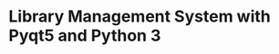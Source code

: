 # Library Management System with Pyqt5 and Python 3

<!-- ![screen](https://github.com/arc-arnob/256131_python_project/blob/main/screenshots/Screenshot%20(523).png)
![screen](https://github.com/arc-arnob/256131_python_project/blob/main/screenshots/Screenshot%20(524).png)
![screen](https://github.com/arc-arnob/256131_python_project/blob/main/screenshots/Screenshot%20(525).png)
![screen](https://github.com/arc-arnob/256131_python_project/blob/main/screenshots/Screenshot%20(526).png)
![screen](https://github.com/arc-arnob/256131_python_project/blob/main/screenshots/Screenshot%20(527).png)
![screen](https://github.com/arc-arnob/256131_python_project/blob/main/screenshots/Screenshot%20(528).png)
![screen](https://github.com/arc-arnob/256131_python_project/blob/main/screenshots/Screenshot%20(529).png)
![screen](https://github.com/arc-arnob/256131_python_project/blob/main/screenshots/Screenshot%20(530).png)
![screen](https://github.com/arc-arnob/256131_python_project/blob/main/screenshots/Screenshot%20(531).png)
![screen](https://github.com/arc-arnob/256131_python_project/blob/main/screenshots/Screenshot%20(532).png)
![screen](https://github.com/arc-arnob/256131_python_project/blob/main/screenshots/Screenshot%20(533).png)
![screen](https://github.com/arc-arnob/256131_python_project/blob/main/screenshots/Screenshot%20(534).png)
![screen](https://github.com/arc-arnob/256131_python_project/blob/main/screenshots/Screenshot%20(535).png)
![screen](https://github.com/arc-arnob/256131_python_project/blob/main/screenshots/Screenshot%20(536).png)
![screen](https://github.com/arc-arnob/256131_python_project/blob/main/screenshots/Screenshot%20(537).png) -->